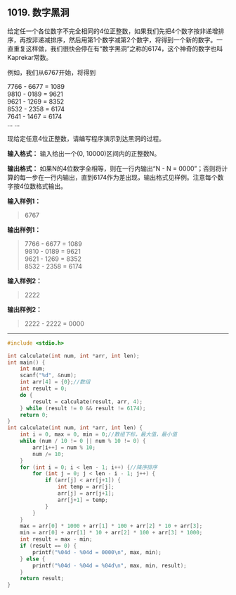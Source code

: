 ## 1019. 数字黑洞
给定任一个各位数字不完全相同的4位正整数，如果我们先把4个数字按非递增排序，再按非递减排序，然后用第1个数字减第2个数字，将得到一个新的数字。一直重复这样做，我们很快会停在有“数字黑洞”之称的6174，这个神奇的数字也叫Kaprekar常数。

例如，我们从6767开始，将得到

7766 - 6677 = 1089  
9810 - 0189 = 9621  
9621 - 1269 = 8352  
8532 - 2358 = 6174  
7641 - 1467 = 6174  
... ...

现给定任意4位正整数，请编写程序演示到达黑洞的过程。

**输入格式：**
输入给出一个(0, 10000)区间内的正整数N。

**输出格式：**
如果N的4位数字全相等，则在一行内输出“N - N = 0000”；否则将计算的每一步在一行内输出，直到6174作为差出现，输出格式见样例。注意每个数字按4位数格式输出。

**输入样例1：**
>6767

**输出样例1：**
>7766 - 6677 = 1089  
9810 - 0189 = 9621  
9621 - 1269 = 8352  
8532 - 2358 = 6174  

**输入样例2：**
>2222  

**输出样例2：**
>2222 - 2222 = 0000

---
```c
#include <stdio.h>

int calculate(int num, int *arr, int len);
int main() {
	int num;
	scanf("%d", &num);
	int arr[4] = {0};//数组
	int result = 0;
	do {
		result = calculate(result, arr, 4);
	} while (result != 0 && result != 6174); 
	return 0; 
}
int calculate(int num, int *arr, int len) {
	int i = 0, max = 0, min = 0;//数组下标，最大值，最小值 
	while (num / 10 != 0 || num % 10 != 0) { 
		arr[i++] = num % 10;
		num /= 10;
	} 
	for (int i = 0; i < len - 1; i++) {//降序排序 
		for (int j = 0; j < len - i - 1; j++) {
			if (arr[j] < arr[j+1]) {
				int temp = arr[j];
				arr[j] = arr[j+1];
				arr[j+1] = temp;
			}
		} 
	}
	max = arr[0] * 1000 + arr[1] * 100 + arr[2] * 10 + arr[3];
	min = arr[0] + arr[1] * 10 + arr[2] * 100 + arr[3] * 1000;
	int result = max - min;
	if (result == 0) {
		printf("%04d - %04d = 0000\n", max, min);
	} else {
		printf("%04d - %04d = %04d\n", max, min, result);
	}
	return result;
}
```